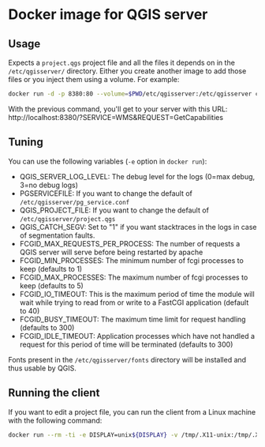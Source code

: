 # Docker image for QGIS server

## Usage

Expects a `project.qgs` project file and all the files it depends on in the `/etc/qgisserver/`
directory. Either you create another image to add those files or you inject them using
a volume. For example:

```bash
docker run -d -p 8380:80 --volume=$PWD/etc/qgisserver:/etc/qgisserver camptocamp/qgis-server
```
With the previous command, you'll get to your server with this URL:
http://localhost:8380/?SERVICE=WMS&REQUEST=GetCapabilities

## Tuning

You can use the following variables (`-e` option in `docker run`):

* QGIS_SERVER_LOG_LEVEL: The debug level for the logs (0=max debug, 3=no debug logs)
* PGSERVICEFILE: If you want to change the default of `/etc/qgisserver/pg_service.conf`
* QGIS_PROJECT_FILE: If you want to change the default of `/etc/qgisserver/project.qgs`
* QGIS_CATCH_SEGV: Set to "1" if you want stacktraces in the logs in case of segmentation faults.
* FCGID_MAX_REQUESTS_PER_PROCESS: The number of requests a QGIS server will serve before being restarted by apache
* FCGID_MIN_PROCESSES: The minimum number of fcgi processes to keep (defaults to 1)
* FCGID_MAX_PROCESSES: The maximum number of fcgi processes to keep (defaults to 5)
* FCGID_IO_TIMEOUT: This is the maximum period of time the module will wait while trying to read from or
  write to a FastCGI application (default to 40)
* FCGID_BUSY_TIMEOUT: The maximum time limit for request handling (defaults to 300)
* FCGID_IDLE_TIMEOUT: Application processes which have not handled a request for
  this period of time will be terminated (defaults to 300)

Fonts present in the `/etc/qgisserver/fonts` directory will be installed and thus usable by QGIS.

## Running the client

If you want to edit a project file, you can run the client from a Linux machine with the following command:
```bash
docker run --rm -ti -e DISPLAY=unix${DISPLAY} -v /tmp/.X11-unix:/tmp/.X11-unix -v ${HOME}:${HOME} camptocamp/qgis-server:master-desktop
```
